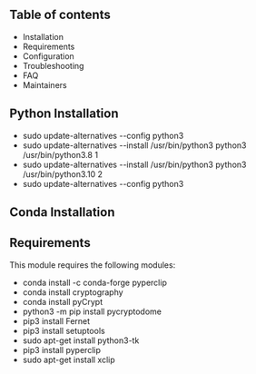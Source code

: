 ## Table of contents

- Installation
- Requirements
- Configuration
- Troubleshooting
- FAQ
- Maintainers

## Python Installation

- sudo update-alternatives --config python3
- sudo update-alternatives --install /usr/bin/python3 python3 /usr/bin/python3.8 1
- sudo update-alternatives --install /usr/bin/python3 python3 /usr/bin/python3.10 2
- sudo update-alternatives --config python3

## Conda Installation

## Requirements

This module requires the following modules:
- conda install -c conda-forge pyperclip
- conda install cryptography
- conda install pyCrypt
- python3 -m pip install pycryptodome
- pip3 install Fernet
- pip3 install setuptools
- sudo apt-get install python3-tk
- pip3 install pyperclip
- sudo apt-get install xclip
